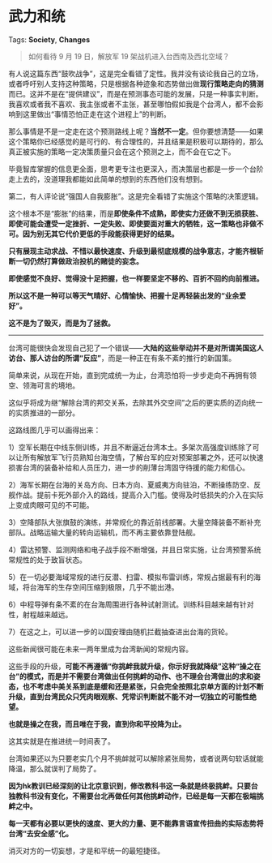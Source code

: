 # 武力和统

Tags: **Society**, **Changes**

> 如何看待 9 月 19 日，解放军 19 架战机进入台西南及西北空域？



有人说这篇东西“鼓吹战争”，这是完全看错了定性。我并没有谈论我自己的立场，或者呼吁别人支持这种策略，只是根据各种迹象和态势做出做**现行策略走向的猜测**而已。这并不是在“提供建议”，而是在预测事态可能的发展，只是一种事实判断。我喜欢或者我不喜欢、我主张或者不主张，甚至哪怕假如我是个台湾人，都不会影响到这里做出“事情恐怕正走在这个进程上”的判断。

那么事情是不是一定走在这个预测路线上呢？**当然不一定**。但你要想清楚——如果这个策略你已经感觉的是可行的、有合理性的，并且结果是积极可以期待的，那么真正被实施的策略一定决策质量只会在这个预测之上，而不会在它之下。

毕竟智库掌握的信息更全面，思考更专注也更深入，而决策层也都是一步一个台阶走上去的，没道理我都能如此简单的想到的东西他们没有想到。

第二，有人评论说“强国人自我膨胀”。这是完全看错了实施这个策略的决策逻辑。

这个根本不是“膨胀”的结果，而是**即使条件不成熟，即使实力还做不到无损获胜、即使可能会遭受一定挫折、一定失败、即使要面对重大的牺牲，这一策略也非做不可。因为别无其它代价更低的手段能获得更好的结果。**

**只有展现主动求战、不惜以最快速度、升级到最彻底规模的战争意志，才能齐根斩断一切仍然打算做政治投机的赌徒的妄念。**

**即使感觉不良好、觉得没十足把握，也一样要坚定不移的、百折不回的向前推进。**

**所以这不是一种可以等天气晴好、心情愉快、把握十足再轻装出发的“业余爱好”。**

**这不是为了毁灭，而是为了拯救。**



---

台湾可能很快会发现自己犯了一个错误——**大陆的这些举动并不是对所谓美国这人访台、那人访台的所谓“反应”**，而是一种正在有条不紊的推行的新国策。

简单来说，从现在开始，直到完成统一为止，台湾恐怕将一步步走向不再拥有领空、领海可言的境地。

这似乎将成为继“解除台湾的邦交关系，去除其外交空间”之后的更实质的迈向统一的实质推进的一部分。

这路线图几乎可以画得出来：

1）空军长期在中线东侧训练，并且不断逼近台湾本土。多架次高强度训练除了可以让所有解放军飞行员熟知台海空情，了解台军的应对预案部署之外，还可以快速损害台湾的装备补给和人员压力，进一步的削薄台湾固守待援的能力和信心。

2）海军长期在台海的关岛方向、日本方向、夏威夷方向驻泊，不断操练防空、反舰作战。提前卡死外部介入的路线，提高介入门槛。使得及时低损失的介入在实际上变成肉眼可见的不可能。

3）空降部队大张旗鼓的演练，并常规化的靠近前线部署。大量空降装备不断补充部队。战略运输大量的转向运输机，而不再主要依靠登陆舰。

4）雷达预警、监测网络和电子战手段不断增强，并且日常实施，让台湾预警系统常规性的处于致盲状态。

5）在一切必要海域常规的进行反潜、扫雷、模拟布雷训练，常规占据最有利的海域，将台海军的生存空间压缩到极限，几乎不能出港。

6）中程导弹有条不紊的在台海周围进行各种试射测试。训练科目越来越有针对性，射程越来越远。

7）在这之上，可以进一步的以国安理由随机拦截抽查进出台海的货轮。

这些新闻很可能在未来一两年里成为台湾新闻的常规内容。

这些手段的升级，**可能不再遵循“你挑衅我就升级，你示好我就降级”这种“操之在台”的模式，**而是**并不需要台湾做出任何挑衅的动作、也不理会台湾做出的求和姿态，也不考虑中美关系到底是缓和还是紧张，只会完全按照北京单方面的计划不断升级，直到台湾民众只凭肉眼观察、凭常识判断就不能不对一切独立的可能性绝望。**

**也就是操之在我，而且唯在于我，直到你和平投降为止。**

这其实就是在推进统一时间表了。

台湾如果还以为只要老实几个月不挑衅就可以解除紧张局势，或者说两句软话就能降温，那么就误判了局势了。

**因为hk教训已经深刻的让北京意识到，修改教科书这一条就是终极挑衅。只要台独教科书没有变化，不需要台北再做任何其他挑衅动作，已经是每一天都在极端挑衅之中。**

**每一天都有必要以更快的速度、更大的力量、更不能靠言语宣传扭曲的实际态势将台湾“去安全感”化。**

消灭对方的一切妄想，才是和平统一的最短捷径。



